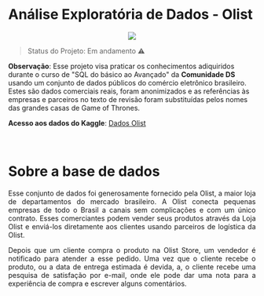 <h1>Análise Exploratória de Dados - Olist</h1>

<p align="center">
<img src="https://github.com/Mat004/sql_banco_dados/assets/76838937/d6bfd041-8edf-4162-b732-b7a0bd7e8cec">
</p>

> Status do Projeto: Em andamento :warning:
<!-- > Status do Projeto: Conluído :heavy_check_mark: -->
<!-- > Status do Projeto: Em andamento :warning: -->

**Observação**: Esse projeto visa praticar os conhecimentos adiquiridos durante o curso de "SQL do básico ao Avançado" da <b>Comunidade DS</b> usando um conjunto de dados públicos do comércio eletrônico brasileiro. Estes são dados comerciais reais, foram anonimizados e as referências às empresas e parceiros no texto de revisão foram substituídas pelos nomes das grandes casas de Game of Thrones.

**Acesso aos dados do Kaggle**: [Dados Olist](https://www.kaggle.com/datasets/olistbr/brazilian-ecommerce)
</br>
</br>
</br>

<h1> Sobre a base de dados </h1>

<p align='justify'> Esse conjunto de dados foi generosamente fornecido pela Olist, a maior loja de departamentos do mercado brasileiro. A Olist conecta pequenas empresas de todo o Brasil a canais sem complicações e com um único contrato. Esses comerciantes podem vender seus produtos através da Loja Olist e enviá-los diretamente aos clientes usando parceiros de logística da Olist. </p>

<p align='justify'> Depois que um cliente compra o produto na Olist Store, um vendedor é notificado para atender a esse pedido. Uma vez que o cliente recebe o produto, ou a data de entrega estimada é devida, a, o cliente recebe uma pesquisa de satisfação por e-mail, onde ele pode dar uma nota para a experiência de compra e escrever alguns comentários. </p>
</br>
